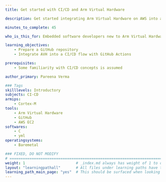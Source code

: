 ```yaml
---
title: Get started with CI/CD and Arm Virtual Hardware

description: Get started integrating Arm Virtual Hardware on AWS into a GitHub CI/CD development flow

minutes_to_complete: 45

who_is_this_for: Embedded software developers new to Arm Virtual Hardware to get familiar with main features.

learning_objectives: 
    - Prepare a GitHub repository
    - Integrate AVH into a CI/CD flow with GitHub Actions

prerequisites:
    - Some familiarity with CI/CD concepts is assumed

author_primary: Pareena Verma

### Tags
skilllevels: Introductory
subjects: CI-CD
armips:
    - Cortex-M
tools:
    - Arm Virtual Hardware
    - GitHub
    - AWS EC2
softwares:
    - C
    - yml
operatingsystems:
    - Baremetal

### FIXED, DO NOT MODIFY
# ================================================================================
weight: 1                       # _index.md always has weight of 1 to order correctly
layout: "learningpathall"       # All files under learning paths have this same wrapper
learning_path_main_page: "yes"  # This should be surfaced when looking for related content. Only set for _index.md of learning path content.
---
```

